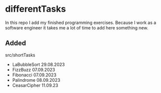 # differentTasks
In this repo I add my finished programming exercises. Because I work as a software engineer it takes me a lot of time to
add here something new.

## Added
src/shortTasks
- LaBubbleSort 29.08.2023
- FizzBuzz 07.09.2023
- Fibonacci 07.09.2023
- Palindrome 08.09.2023
- CeasarCipher 11.09.23